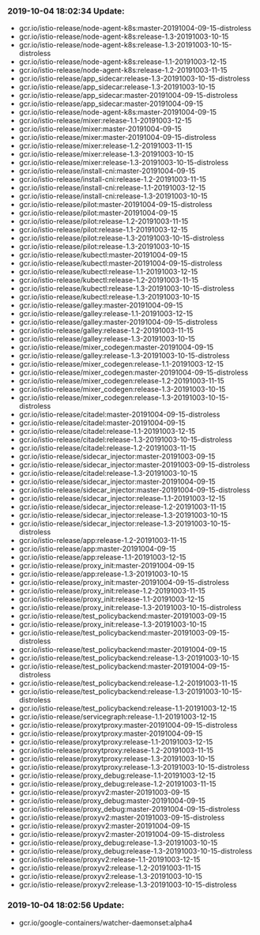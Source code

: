 ### 2019-10-04 18:02:34 Update:

- gcr.io/istio-release/node-agent-k8s:master-20191004-09-15-distroless
- gcr.io/istio-release/node-agent-k8s:release-1.3-20191003-10-15
- gcr.io/istio-release/node-agent-k8s:release-1.3-20191003-10-15-distroless
- gcr.io/istio-release/node-agent-k8s:release-1.1-20191003-12-15
- gcr.io/istio-release/node-agent-k8s:release-1.2-20191003-11-15
- gcr.io/istio-release/app_sidecar:release-1.3-20191003-10-15-distroless
- gcr.io/istio-release/app_sidecar:release-1.3-20191003-10-15
- gcr.io/istio-release/app_sidecar:master-20191004-09-15-distroless
- gcr.io/istio-release/app_sidecar:master-20191004-09-15
- gcr.io/istio-release/node-agent-k8s:master-20191004-09-15
- gcr.io/istio-release/mixer:release-1.1-20191003-12-15
- gcr.io/istio-release/mixer:master-20191004-09-15
- gcr.io/istio-release/mixer:master-20191004-09-15-distroless
- gcr.io/istio-release/mixer:release-1.2-20191003-11-15
- gcr.io/istio-release/mixer:release-1.3-20191003-10-15
- gcr.io/istio-release/mixer:release-1.3-20191003-10-15-distroless
- gcr.io/istio-release/install-cni:master-20191004-09-15
- gcr.io/istio-release/install-cni:release-1.2-20191003-11-15
- gcr.io/istio-release/install-cni:release-1.1-20191003-12-15
- gcr.io/istio-release/install-cni:release-1.3-20191003-10-15
- gcr.io/istio-release/pilot:master-20191004-09-15-distroless
- gcr.io/istio-release/pilot:master-20191004-09-15
- gcr.io/istio-release/pilot:release-1.2-20191003-11-15
- gcr.io/istio-release/pilot:release-1.1-20191003-12-15
- gcr.io/istio-release/pilot:release-1.3-20191003-10-15-distroless
- gcr.io/istio-release/pilot:release-1.3-20191003-10-15
- gcr.io/istio-release/kubectl:master-20191004-09-15
- gcr.io/istio-release/kubectl:master-20191004-09-15-distroless
- gcr.io/istio-release/kubectl:release-1.1-20191003-12-15
- gcr.io/istio-release/kubectl:release-1.2-20191003-11-15
- gcr.io/istio-release/kubectl:release-1.3-20191003-10-15-distroless
- gcr.io/istio-release/kubectl:release-1.3-20191003-10-15
- gcr.io/istio-release/galley:master-20191004-09-15
- gcr.io/istio-release/galley:release-1.1-20191003-12-15
- gcr.io/istio-release/galley:master-20191004-09-15-distroless
- gcr.io/istio-release/galley:release-1.2-20191003-11-15
- gcr.io/istio-release/galley:release-1.3-20191003-10-15
- gcr.io/istio-release/mixer_codegen:master-20191004-09-15
- gcr.io/istio-release/galley:release-1.3-20191003-10-15-distroless
- gcr.io/istio-release/mixer_codegen:release-1.1-20191003-12-15
- gcr.io/istio-release/mixer_codegen:master-20191004-09-15-distroless
- gcr.io/istio-release/mixer_codegen:release-1.2-20191003-11-15
- gcr.io/istio-release/mixer_codegen:release-1.3-20191003-10-15
- gcr.io/istio-release/mixer_codegen:release-1.3-20191003-10-15-distroless
- gcr.io/istio-release/citadel:master-20191004-09-15-distroless
- gcr.io/istio-release/citadel:master-20191004-09-15
- gcr.io/istio-release/citadel:release-1.1-20191003-12-15
- gcr.io/istio-release/citadel:release-1.3-20191003-10-15-distroless
- gcr.io/istio-release/citadel:release-1.2-20191003-11-15
- gcr.io/istio-release/sidecar_injector:master-20191003-09-15
- gcr.io/istio-release/sidecar_injector:master-20191003-09-15-distroless
- gcr.io/istio-release/citadel:release-1.3-20191003-10-15
- gcr.io/istio-release/sidecar_injector:master-20191004-09-15
- gcr.io/istio-release/sidecar_injector:master-20191004-09-15-distroless
- gcr.io/istio-release/sidecar_injector:release-1.1-20191003-12-15
- gcr.io/istio-release/sidecar_injector:release-1.2-20191003-11-15
- gcr.io/istio-release/sidecar_injector:release-1.3-20191003-10-15
- gcr.io/istio-release/sidecar_injector:release-1.3-20191003-10-15-distroless
- gcr.io/istio-release/app:release-1.2-20191003-11-15
- gcr.io/istio-release/app:master-20191004-09-15
- gcr.io/istio-release/app:release-1.1-20191003-12-15
- gcr.io/istio-release/proxy_init:master-20191004-09-15
- gcr.io/istio-release/app:release-1.3-20191003-10-15
- gcr.io/istio-release/proxy_init:master-20191004-09-15-distroless
- gcr.io/istio-release/proxy_init:release-1.2-20191003-11-15
- gcr.io/istio-release/proxy_init:release-1.1-20191003-12-15
- gcr.io/istio-release/proxy_init:release-1.3-20191003-10-15-distroless
- gcr.io/istio-release/test_policybackend:master-20191003-09-15
- gcr.io/istio-release/proxy_init:release-1.3-20191003-10-15
- gcr.io/istio-release/test_policybackend:master-20191003-09-15-distroless
- gcr.io/istio-release/test_policybackend:master-20191004-09-15
- gcr.io/istio-release/test_policybackend:release-1.3-20191003-10-15
- gcr.io/istio-release/test_policybackend:master-20191004-09-15-distroless
- gcr.io/istio-release/test_policybackend:release-1.2-20191003-11-15
- gcr.io/istio-release/test_policybackend:release-1.3-20191003-10-15-distroless
- gcr.io/istio-release/test_policybackend:release-1.1-20191003-12-15
- gcr.io/istio-release/servicegraph:release-1.1-20191003-12-15
- gcr.io/istio-release/proxytproxy:master-20191004-09-15-distroless
- gcr.io/istio-release/proxytproxy:master-20191004-09-15
- gcr.io/istio-release/proxytproxy:release-1.1-20191003-12-15
- gcr.io/istio-release/proxytproxy:release-1.2-20191003-11-15
- gcr.io/istio-release/proxytproxy:release-1.3-20191003-10-15
- gcr.io/istio-release/proxytproxy:release-1.3-20191003-10-15-distroless
- gcr.io/istio-release/proxy_debug:release-1.1-20191003-12-15
- gcr.io/istio-release/proxy_debug:release-1.2-20191003-11-15
- gcr.io/istio-release/proxyv2:master-20191003-09-15
- gcr.io/istio-release/proxy_debug:master-20191004-09-15
- gcr.io/istio-release/proxy_debug:master-20191004-09-15-distroless
- gcr.io/istio-release/proxyv2:master-20191003-09-15-distroless
- gcr.io/istio-release/proxyv2:master-20191004-09-15
- gcr.io/istio-release/proxyv2:master-20191004-09-15-distroless
- gcr.io/istio-release/proxy_debug:release-1.3-20191003-10-15
- gcr.io/istio-release/proxy_debug:release-1.3-20191003-10-15-distroless
- gcr.io/istio-release/proxyv2:release-1.1-20191003-12-15
- gcr.io/istio-release/proxyv2:release-1.2-20191003-11-15
- gcr.io/istio-release/proxyv2:release-1.3-20191003-10-15
- gcr.io/istio-release/proxyv2:release-1.3-20191003-10-15-distroless
### 2019-10-04 18:02:56 Update:

- gcr.io/google-containers/watcher-daemonset:alpha4
